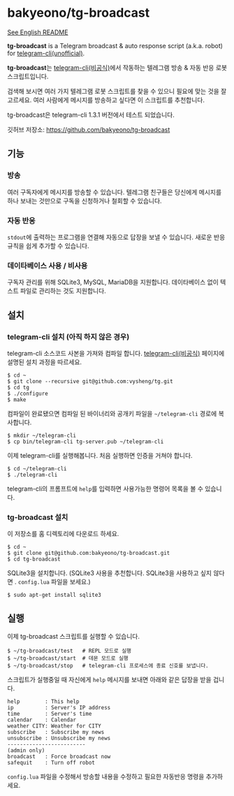 bakyeono/tg-broadcast
=====================

[See English README](https://github.com/bakyeono/tg-broadcast/blob/master/README.md)

**tg-broadcast** is a Telegram broadcast & auto response script (a.k.a. robot) for [telegram-cli(unofficial)][telegram-cli].

**tg-broadcast**는 [telegram-cli(비공식)][telegram-cli]에서 작동하는 텔레그램 방송 & 자동 반응 로봇 스크립트입니다.

검색해 보시면 여러 가지 텔레그램 로봇 스크립트를 찾을 수 있으니 필요에 맞는 것을 잘 고르세요. 여러 사람에게 메시지를 방송하고 싶다면 이 스크립트를 추천합니다.

tg-broadcast은 telegram-cli 1.3.1 버전에서 테스트 되었습니다.

깃허브 저장소: https://github.com/bakyeono/tg-broadcast

## 기능

### 방송

여러 구독자에게 메시지를 방송할 수 있습니다. 텔레그램 친구들은 당신에게 메시지를 하나 보내는 것만으로 구독을 신청하거나 철회할 수 있습니다.

### 자동 반응

`stdout`에 출력하는 프로그램을 연결해 자동으로 답장을 보낼 수 있습니다. 새로운 반응 규칙을 쉽게 추가할 수 있습니다.

### 데이타베이스 사용 / 비사용

구독자 관리를 위해 SQLite3, MySQL, MariaDB을 지원합니다. 데이타베이스 없이 텍스트 파일로 관리하는 것도 지원합니다.

## 설치

### telegram-cli 설치 (아직 하지 않은 경우)

telegram-cli 소스코드 사본을 가져와 컴파일 합니다. [telegram-cli(비공식)][telegram-cli] 페이지에 설명된 설치 과정을 따르세요.

    $ cd ~
    $ git clone --recursive git@github.com:vysheng/tg.git
    $ cd tg
    $ ./configure
    $ make

컴파일이 완료됐으면 컴파일 된 바이너리와 공개키 파일을 `~/telegram-cli` 경로에 복사합니다.

    $ mkdir ~/telegram-cli
    $ cp bin/telegram-cli tg-server.pub ~/telegram-cli

이제 telegram-cli를 실행해봅니다. 처음 실행하면 인증을 거쳐야 합니다.

    $ cd ~/telegram-cli
    $ ./telegram-cli

telegram-cli의 프롬프트에 `help`를 입력하면 사용가능한 명령어 목록을 볼 수 있습니다.

### tg-broadcast 설치

이 저장소를 홈 디렉토리에 다운로드 하세요.

    $ cd ~
    $ git clone git@github.com:bakyeono/tg-broadcast.git
    $ cd tg-broadcast

SQLite3을 설치합니다. (SQLite3 사용을 추천합니다. SQLite3을 사용하고 싶지 않다면 . `config.lua` 파일을 보세요.)

    $ sudo apt-get install sqlite3

## 실행

이제 tg-broadcast 스크립트를 실행할 수 있습니다.

    $ ~/tg-broadcast/test   # REPL 모드로 실행
    $ ~/tg-broadcast/start  # 데몬 모드로 실행
    $ ~/tg-broadcast/stop   # telegram-cli 프로세스에 종료 신호를 보냅니다.

스크립트가 실행중일 때 자신에게 `help` 메시지를 보내면 아래와 같은 답장을 받을 겁니다.

    help        : This help
    ip          : Server's IP address
    time        : Server's time
    calendar    : Calendar
    weather CITY: Weather for CITY
    subscribe   : Subscribe my news
    unsubscribe : Unsubscribe my news
    -------------------------
    (admin only)
    broadcast   : Force broadcast now
    safequit    : Turn off robot

`config.lua` 파일을 수정해서 방송할 내용을 수정하고 필요한 자동반응 명령을 추가하세요.

[telegram-cli]: https://github.com/vysheng/tg

